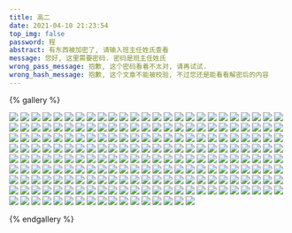 ```yaml
---
title: 高二
date: 2021-04-10 21:23:54
top_img: false
password: 程
abstract: 有东西被加密了, 请输入班主任姓氏查看
message: 您好, 这里需要密码. 密码是班主任姓氏 
wrong_pass_message: 抱歉, 这个密码看着不太对, 请再试试. 
wrong_hash_message: 抱歉, 这个文章不能被校验, 不过您还是能看看解密后的内容
---
```


{% gallery %}

![](https://tuchuang-1258604854.cos.ap-chengdu.myqcloud.com/Memories/2.5/010ACBEC-041A-47DD-80B5-FA314F39F291_big.jpg)
![](https://tuchuang-1258604854.cos.ap-chengdu.myqcloud.com/Memories/2.5/04B868DC-8E79-486B-A39B-8BDC571AAF3D_big.jpg)
![](https://tuchuang-1258604854.cos.ap-chengdu.myqcloud.com/Memories/2.5/11FD0866-7520-4B26-BA5B-E486576E2859_big.jpg)
![](https://tuchuang-1258604854.cos.ap-chengdu.myqcloud.com/Memories/2.5/16CD17DB-3E3F-476D-AFA3-BA211961105E_big.jpg)
![](https://tuchuang-1258604854.cos.ap-chengdu.myqcloud.com/Memories/2.5/1E80968A-F5AF-45F0-B504-79A26F190B8D_big.jpg)
![](https://tuchuang-1258604854.cos.ap-chengdu.myqcloud.com/Memories/2.5/217B84A0-718F-4D87-AF7F-37DEB7F4AF4B_big.jpg)
![](https://tuchuang-1258604854.cos.ap-chengdu.myqcloud.com/Memories/2.5/2D01CB34-0F3A-43FD-8827-3559D5C60E47_big.jpg)
![](https://tuchuang-1258604854.cos.ap-chengdu.myqcloud.com/Memories/2.5/34957FC7-857B-4123-A03E-796B7ABAC4DC_org.jpg)
![](https://tuchuang-1258604854.cos.ap-chengdu.myqcloud.com/Memories/2.5/35543E7D-9EE1-4DD8-9EE0-6277536C632B_org.jpg)
![](https://tuchuang-1258604854.cos.ap-chengdu.myqcloud.com/Memories/2.5/3671349F-DEE5-404E-A4BB-B1AC8E50FB2A_org.jpg)
![](https://tuchuang-1258604854.cos.ap-chengdu.myqcloud.com/Memories/2.5/3715FEB3-08C6-4564-9117-E4DC115C02E3_org.jpg)
![](https://tuchuang-1258604854.cos.ap-chengdu.myqcloud.com/Memories/2.5/3CD66BCC-4630-4AA5-A950-AD1A2B163435_big.jpg)
![](https://tuchuang-1258604854.cos.ap-chengdu.myqcloud.com/Memories/2.5/3D6663BD-7BE9-49F8-A065-5E5BD7F8A959_big.jpg)
![](https://tuchuang-1258604854.cos.ap-chengdu.myqcloud.com/Memories/2.5/3DD7FA9D-A7E7-4724-885A-FB48D9004D79_big.jpg)
![](https://tuchuang-1258604854.cos.ap-chengdu.myqcloud.com/Memories/2.5/4394451A-8D4B-42DF-A200-4F3C46A78A72_big.jpg)
![](https://tuchuang-1258604854.cos.ap-chengdu.myqcloud.com/Memories/2.5/43C033CB-F9DF-4A0F-B28C-1FFF9C42BE41_big.jpg)
![](https://tuchuang-1258604854.cos.ap-chengdu.myqcloud.com/Memories/2.5/483C747B-5D83-4256-AC43-0AAF2E3CBF71_org.jpg)
![](https://tuchuang-1258604854.cos.ap-chengdu.myqcloud.com/Memories/2.5/4A0D2901-A199-4D33-A1F0-AC117C8956C3_big.jpg)
![](https://tuchuang-1258604854.cos.ap-chengdu.myqcloud.com/Memories/2.5/4F842297-B1EE-42E9-BB7E-1CA3BBD314FA_org.jpg)
![](https://tuchuang-1258604854.cos.ap-chengdu.myqcloud.com/Memories/2.5/547BF880-60B0-4FA5-B85F-D26A7F297851_org.jpg)
![](https://tuchuang-1258604854.cos.ap-chengdu.myqcloud.com/Memories/2.5/64E9E904-05CC-494A-8791-958D3D86C01B_big.jpg)
![](https://tuchuang-1258604854.cos.ap-chengdu.myqcloud.com/Memories/2.5/65A3ECE8-45F0-4F11-ACFB-C09189AEB10E_big.jpg)
![](https://tuchuang-1258604854.cos.ap-chengdu.myqcloud.com/Memories/2.5/7E7C2A0F-5EBD-4E44-8965-80B4C8DD6729_big.jpg)
![](https://tuchuang-1258604854.cos.ap-chengdu.myqcloud.com/Memories/2.5/84133C6B-05AD-4CC0-87B2-113546930280_org.jpg)
![](https://tuchuang-1258604854.cos.ap-chengdu.myqcloud.com/Memories/2.5/889E9840-2C21-4565-A5C3-455EDD13269F_org.jpg)
![](https://tuchuang-1258604854.cos.ap-chengdu.myqcloud.com/Memories/2.5/8909EB1B-96A3-429D-8B06-CF7599B8CEA6_big.jpg)
![](https://tuchuang-1258604854.cos.ap-chengdu.myqcloud.com/Memories/2.5/8E748E4D-B461-450A-A9D4-C4C536C00967_org.jpg)
![](https://tuchuang-1258604854.cos.ap-chengdu.myqcloud.com/Memories/2.5/8F57A4D5-233A-434E-9560-F6BF8C29CCAC_big.jpg)
![](https://tuchuang-1258604854.cos.ap-chengdu.myqcloud.com/Memories/2.5/A965C99E-8EFF-4E39-BD66-1B17A2D885E0_big.jpg)
![](https://tuchuang-1258604854.cos.ap-chengdu.myqcloud.com/Memories/2.5/AC65EE8C-B862-41AD-8682-76EBDE2C141A_org.jpg)
![](https://tuchuang-1258604854.cos.ap-chengdu.myqcloud.com/Memories/2.5/AFA515EB-4E99-4A32-9146-93396023FE41_org.jpg)
![](https://tuchuang-1258604854.cos.ap-chengdu.myqcloud.com/Memories/2.5/B8D56ACB-28E9-4F4D-B151-016820DA1633_big.jpg)
![](https://tuchuang-1258604854.cos.ap-chengdu.myqcloud.com/Memories/2.5/BABFCADC-A7A7-4441-B90C-890785D2BB85_big.jpg)
![](https://tuchuang-1258604854.cos.ap-chengdu.myqcloud.com/Memories/2.5/BC81E678-8A7E-41F2-829E-6CD69419274C_big.jpg)
![](https://tuchuang-1258604854.cos.ap-chengdu.myqcloud.com/Memories/2.5/C7BDAD13-4598-4318-B341-AA29FAA0AD52_org.jpg)
![](https://tuchuang-1258604854.cos.ap-chengdu.myqcloud.com/Memories/2.5/CE9F9CDE-8D37-4C29-A757-CAF523DABF0D_big.jpg)
![](https://tuchuang-1258604854.cos.ap-chengdu.myqcloud.com/Memories/2.5/CEBE4B4A-CA35-45CB-B1A2-D6D7DD9791EC_big.jpg)
![](https://tuchuang-1258604854.cos.ap-chengdu.myqcloud.com/Memories/2.5/DA1C2DB2-2606-4E27-AEB4-02A5BBF65D58_big.jpg)
![](https://tuchuang-1258604854.cos.ap-chengdu.myqcloud.com/Memories/2.5/DA377A6B-92DF-4D02-BFB4-791FC807D8B6_org.jpg)
![](https://tuchuang-1258604854.cos.ap-chengdu.myqcloud.com/Memories/2.5/DCDB408E-A43D-434D-B0C4-BC27D31A3F6B_big.jpg)
![](https://tuchuang-1258604854.cos.ap-chengdu.myqcloud.com/Memories/2.5/EF4696DA-E7D1-4FC1-AE92-7CD31E60402F_big.jpg)
![](https://tuchuang-1258604854.cos.ap-chengdu.myqcloud.com/Memories/2.5/F148BAB0-48DC-4791-A3C3-20F75B525669_org.jpg)
![](https://tuchuang-1258604854.cos.ap-chengdu.myqcloud.com/Memories/2.5/F19F4B0A-7750-4A69-821E-ABDC9BC752A2_org.jpg)
![](https://tuchuang-1258604854.cos.ap-chengdu.myqcloud.com/Memories/2.5/F6E7AE27-77C1-44F0-8DD0-6EC3E049ABA2_big.jpg)
![](https://tuchuang-1258604854.cos.ap-chengdu.myqcloud.com/Memories/2.5/F8646DFD-B53E-4136-8306-D7AB9B5A9923_big.jpg)
![](https://tuchuang-1258604854.cos.ap-chengdu.myqcloud.com/Memories/2.5/IMG.jpg)
![](https://tuchuang-1258604854.cos.ap-chengdu.myqcloud.com/Memories/2.5/IMG_001.jpg)
![](https://tuchuang-1258604854.cos.ap-chengdu.myqcloud.com/Memories/2.5/IMG_002%20-%20%E5%89%AF%E6%9C%AC.jpg)
![](https://tuchuang-1258604854.cos.ap-chengdu.myqcloud.com/Memories/2.5/IMG_002.jpg)
![](https://tuchuang-1258604854.cos.ap-chengdu.myqcloud.com/Memories/2.5/IMG_003.jpg)
![](https://tuchuang-1258604854.cos.ap-chengdu.myqcloud.com/Memories/2.5/IMG_004.jpg)
![](https://tuchuang-1258604854.cos.ap-chengdu.myqcloud.com/Memories/2.5/IMG_005.jpg)
![](https://tuchuang-1258604854.cos.ap-chengdu.myqcloud.com/Memories/2.5/IMG_006.jpg)
![](https://tuchuang-1258604854.cos.ap-chengdu.myqcloud.com/Memories/2.5/IMG_007.jpg)
![](https://tuchuang-1258604854.cos.ap-chengdu.myqcloud.com/Memories/2.5/IMG_008.jpg)
![](https://tuchuang-1258604854.cos.ap-chengdu.myqcloud.com/Memories/2.5/IMG_009.jpg)
![](https://tuchuang-1258604854.cos.ap-chengdu.myqcloud.com/Memories/2.5/IMG_010.jpg)
![](https://tuchuang-1258604854.cos.ap-chengdu.myqcloud.com/Memories/2.5/IMG_011.jpg)
![](https://tuchuang-1258604854.cos.ap-chengdu.myqcloud.com/Memories/2.5/IMG_012.jpg)
![](https://tuchuang-1258604854.cos.ap-chengdu.myqcloud.com/Memories/2.5/IMG_013.jpg)
![](https://tuchuang-1258604854.cos.ap-chengdu.myqcloud.com/Memories/2.5/IMG_014.jpg)
![](https://tuchuang-1258604854.cos.ap-chengdu.myqcloud.com/Memories/2.5/IMG_015.jpg)
![](https://tuchuang-1258604854.cos.ap-chengdu.myqcloud.com/Memories/2.5/IMG_016.jpg)
![](https://tuchuang-1258604854.cos.ap-chengdu.myqcloud.com/Memories/2.5/IMG_017.jpg)
![](https://tuchuang-1258604854.cos.ap-chengdu.myqcloud.com/Memories/2.5/IMG_018.jpg)
![](https://tuchuang-1258604854.cos.ap-chengdu.myqcloud.com/Memories/2.5/IMG_019.jpg)
![](https://tuchuang-1258604854.cos.ap-chengdu.myqcloud.com/Memories/2.5/IMG_020.jpg)
![](https://tuchuang-1258604854.cos.ap-chengdu.myqcloud.com/Memories/2.5/IMG_021.jpg)
![](https://tuchuang-1258604854.cos.ap-chengdu.myqcloud.com/Memories/2.5/IMG_022.jpg)
![](https://tuchuang-1258604854.cos.ap-chengdu.myqcloud.com/Memories/2.5/IMG_023.jpg)
![](https://tuchuang-1258604854.cos.ap-chengdu.myqcloud.com/Memories/2.5/IMG_024.jpg)
![](https://tuchuang-1258604854.cos.ap-chengdu.myqcloud.com/Memories/2.5/IMG_025.jpg)
![](https://tuchuang-1258604854.cos.ap-chengdu.myqcloud.com/Memories/2.5/IMG_026.jpg)
![](https://tuchuang-1258604854.cos.ap-chengdu.myqcloud.com/Memories/2.5/IMG_027.jpg)
![](https://tuchuang-1258604854.cos.ap-chengdu.myqcloud.com/Memories/2.5/IMG_028.jpg)
![](https://tuchuang-1258604854.cos.ap-chengdu.myqcloud.com/Memories/2.5/IMG_029.jpg)
![](https://tuchuang-1258604854.cos.ap-chengdu.myqcloud.com/Memories/2.5/IMG_030.jpg)
![](https://tuchuang-1258604854.cos.ap-chengdu.myqcloud.com/Memories/2.5/IMG_031.jpg)
![](https://tuchuang-1258604854.cos.ap-chengdu.myqcloud.com/Memories/2.5/IMG_032.jpg)
![](https://tuchuang-1258604854.cos.ap-chengdu.myqcloud.com/Memories/2.5/IMG_033.jpg)
![](https://tuchuang-1258604854.cos.ap-chengdu.myqcloud.com/Memories/2.5/IMG_034.jpg)
![](https://tuchuang-1258604854.cos.ap-chengdu.myqcloud.com/Memories/2.5/IMG_035.jpg)
![](https://tuchuang-1258604854.cos.ap-chengdu.myqcloud.com/Memories/2.5/IMG_036.jpg)
![](https://tuchuang-1258604854.cos.ap-chengdu.myqcloud.com/Memories/2.5/IMG_037.jpg)
![](https://tuchuang-1258604854.cos.ap-chengdu.myqcloud.com/Memories/2.5/IMG_038.jpg)
![](https://tuchuang-1258604854.cos.ap-chengdu.myqcloud.com/Memories/2.5/IMG_039.jpg)
![](https://tuchuang-1258604854.cos.ap-chengdu.myqcloud.com/Memories/2.5/IMG_040.jpg)
![](https://tuchuang-1258604854.cos.ap-chengdu.myqcloud.com/Memories/2.5/IMG_041.jpg)
![](https://tuchuang-1258604854.cos.ap-chengdu.myqcloud.com/Memories/2.5/IMG_042.jpg)
![](https://tuchuang-1258604854.cos.ap-chengdu.myqcloud.com/Memories/2.5/IMG_043.jpg)
![](https://tuchuang-1258604854.cos.ap-chengdu.myqcloud.com/Memories/2.5/IMG_044.jpg)
![](https://tuchuang-1258604854.cos.ap-chengdu.myqcloud.com/Memories/2.5/IMG_045.jpg)
![](https://tuchuang-1258604854.cos.ap-chengdu.myqcloud.com/Memories/2.5/IMG_046.jpg)
![](https://tuchuang-1258604854.cos.ap-chengdu.myqcloud.com/Memories/2.5/IMG_047.jpg)
![](https://tuchuang-1258604854.cos.ap-chengdu.myqcloud.com/Memories/2.5/IMG_048.jpg)
![](https://tuchuang-1258604854.cos.ap-chengdu.myqcloud.com/Memories/2.5/IMG_049.jpg)
![](https://tuchuang-1258604854.cos.ap-chengdu.myqcloud.com/Memories/2.5/IMG_050.jpg)
![](https://tuchuang-1258604854.cos.ap-chengdu.myqcloud.com/Memories/2.5/IMG_051.jpg)
![](https://tuchuang-1258604854.cos.ap-chengdu.myqcloud.com/Memories/2.5/IMG_052.jpg)
![](https://tuchuang-1258604854.cos.ap-chengdu.myqcloud.com/Memories/2.5/IMG_053.jpg)
![](https://tuchuang-1258604854.cos.ap-chengdu.myqcloud.com/Memories/2.5/IMG_054.jpg)
![](https://tuchuang-1258604854.cos.ap-chengdu.myqcloud.com/Memories/2.5/IMG_055.jpg)
![](https://tuchuang-1258604854.cos.ap-chengdu.myqcloud.com/Memories/2.5/IMG_056.jpg)
![](https://tuchuang-1258604854.cos.ap-chengdu.myqcloud.com/Memories/2.5/IMG_057.jpg)
![](https://tuchuang-1258604854.cos.ap-chengdu.myqcloud.com/Memories/2.5/IMG_058.jpg)
![](https://tuchuang-1258604854.cos.ap-chengdu.myqcloud.com/Memories/2.5/IMG_059.jpg)
![](https://tuchuang-1258604854.cos.ap-chengdu.myqcloud.com/Memories/2.5/IMG_060.jpg)
![](https://tuchuang-1258604854.cos.ap-chengdu.myqcloud.com/Memories/2.5/IMG_061.jpg)
![](https://tuchuang-1258604854.cos.ap-chengdu.myqcloud.com/Memories/2.5/IMG_062.jpg)
![](https://tuchuang-1258604854.cos.ap-chengdu.myqcloud.com/Memories/2.5/IMG_063.jpg)
![](https://tuchuang-1258604854.cos.ap-chengdu.myqcloud.com/Memories/2.5/IMG_064.jpg)
![](https://tuchuang-1258604854.cos.ap-chengdu.myqcloud.com/Memories/2.5/IMG_065.jpg)
![](https://tuchuang-1258604854.cos.ap-chengdu.myqcloud.com/Memories/2.5/IMG_066.jpg)
![](https://tuchuang-1258604854.cos.ap-chengdu.myqcloud.com/Memories/2.5/IMG_067.jpg)
![](https://tuchuang-1258604854.cos.ap-chengdu.myqcloud.com/Memories/2.5/IMG_068.jpg)
![](https://tuchuang-1258604854.cos.ap-chengdu.myqcloud.com/Memories/2.5/IMG_069.jpg)
![](https://tuchuang-1258604854.cos.ap-chengdu.myqcloud.com/Memories/2.5/IMG_070.jpg)
![](https://tuchuang-1258604854.cos.ap-chengdu.myqcloud.com/Memories/2.5/IMG_071.jpg)
![](https://tuchuang-1258604854.cos.ap-chengdu.myqcloud.com/Memories/2.5/IMG_072.jpg)
![](https://tuchuang-1258604854.cos.ap-chengdu.myqcloud.com/Memories/2.5/IMG_073.jpg)
![](https://tuchuang-1258604854.cos.ap-chengdu.myqcloud.com/Memories/2.5/IMG_074.jpg)
![](https://tuchuang-1258604854.cos.ap-chengdu.myqcloud.com/Memories/2.5/IMG_075.jpg)
![](https://tuchuang-1258604854.cos.ap-chengdu.myqcloud.com/Memories/2.5/IMG_076.jpg)
![](https://tuchuang-1258604854.cos.ap-chengdu.myqcloud.com/Memories/2.5/IMG_077.jpg)
![](https://tuchuang-1258604854.cos.ap-chengdu.myqcloud.com/Memories/2.5/IMG_078.jpg)
![](https://tuchuang-1258604854.cos.ap-chengdu.myqcloud.com/Memories/2.5/IMG_079.jpg)
![](https://tuchuang-1258604854.cos.ap-chengdu.myqcloud.com/Memories/2.5/IMG_080.jpg)
![](https://tuchuang-1258604854.cos.ap-chengdu.myqcloud.com/Memories/2.5/IMG_081.jpg)
![](https://tuchuang-1258604854.cos.ap-chengdu.myqcloud.com/Memories/2.5/IMG_082.jpg)
![](https://tuchuang-1258604854.cos.ap-chengdu.myqcloud.com/Memories/2.5/IMG_083.jpg)
![](https://tuchuang-1258604854.cos.ap-chengdu.myqcloud.com/Memories/2.5/IMG_084.jpg)
![](https://tuchuang-1258604854.cos.ap-chengdu.myqcloud.com/Memories/2.5/IMG_085.jpg)
![](https://tuchuang-1258604854.cos.ap-chengdu.myqcloud.com/Memories/2.5/IMG_086.jpg)
![](https://tuchuang-1258604854.cos.ap-chengdu.myqcloud.com/Memories/2.5/IMG_087.jpg)
![](https://tuchuang-1258604854.cos.ap-chengdu.myqcloud.com/Memories/2.5/IMG_088.jpg)
![](https://tuchuang-1258604854.cos.ap-chengdu.myqcloud.com/Memories/2.5/IMG_089.jpg)
![](https://tuchuang-1258604854.cos.ap-chengdu.myqcloud.com/Memories/2.5/IMG_090.jpg)
![](https://tuchuang-1258604854.cos.ap-chengdu.myqcloud.com/Memories/2.5/IMG_091.jpg)
![](https://tuchuang-1258604854.cos.ap-chengdu.myqcloud.com/Memories/2.5/IMG_092.jpg)
![](https://tuchuang-1258604854.cos.ap-chengdu.myqcloud.com/Memories/2.5/IMG_093.jpg)
![](https://tuchuang-1258604854.cos.ap-chengdu.myqcloud.com/Memories/2.5/IMG_094.jpg)
![](https://tuchuang-1258604854.cos.ap-chengdu.myqcloud.com/Memories/2.5/IMG_095.jpg)
![](https://tuchuang-1258604854.cos.ap-chengdu.myqcloud.com/Memories/2.5/IMG_096.jpg)
![](https://tuchuang-1258604854.cos.ap-chengdu.myqcloud.com/Memories/2.5/IMG_097.jpg)
![](https://tuchuang-1258604854.cos.ap-chengdu.myqcloud.com/Memories/2.5/IMG_098.jpg)
![](https://tuchuang-1258604854.cos.ap-chengdu.myqcloud.com/Memories/2.5/IMG_099.jpg)
![](https://tuchuang-1258604854.cos.ap-chengdu.myqcloud.com/Memories/2.5/IMG_100.jpg)
![](https://tuchuang-1258604854.cos.ap-chengdu.myqcloud.com/Memories/2.5/IMG_101.jpg)
![](https://tuchuang-1258604854.cos.ap-chengdu.myqcloud.com/Memories/2.5/IMG_102.jpg)
![](https://tuchuang-1258604854.cos.ap-chengdu.myqcloud.com/Memories/2.5/IMG_103.jpg)
![](https://tuchuang-1258604854.cos.ap-chengdu.myqcloud.com/Memories/2.5/IMG_104.jpg)
![](https://tuchuang-1258604854.cos.ap-chengdu.myqcloud.com/Memories/2.5/IMG_105.jpg)
![](https://tuchuang-1258604854.cos.ap-chengdu.myqcloud.com/Memories/2.5/IMG_106.jpg)
![](https://tuchuang-1258604854.cos.ap-chengdu.myqcloud.com/Memories/2.5/IMG_107.jpg)
![](https://tuchuang-1258604854.cos.ap-chengdu.myqcloud.com/Memories/2.5/IMG_108.jpg)
![](https://tuchuang-1258604854.cos.ap-chengdu.myqcloud.com/Memories/2.5/IMG_109.jpg)
![](https://tuchuang-1258604854.cos.ap-chengdu.myqcloud.com/Memories/2.5/IMG_110.jpg)
![](https://tuchuang-1258604854.cos.ap-chengdu.myqcloud.com/Memories/2.5/IMG_111.jpg)
![](https://tuchuang-1258604854.cos.ap-chengdu.myqcloud.com/Memories/2.5/IMG_112.jpg)
![](https://tuchuang-1258604854.cos.ap-chengdu.myqcloud.com/Memories/2.5/IMG_113.jpg)
![](https://tuchuang-1258604854.cos.ap-chengdu.myqcloud.com/Memories/2.5/IMG_114.jpg)
![](https://tuchuang-1258604854.cos.ap-chengdu.myqcloud.com/Memories/2.5/IMG_115.jpg)
![](https://tuchuang-1258604854.cos.ap-chengdu.myqcloud.com/Memories/2.5/IMG_116.jpg)
![](https://tuchuang-1258604854.cos.ap-chengdu.myqcloud.com/Memories/2.5/IMG_117.jpg)
![](https://tuchuang-1258604854.cos.ap-chengdu.myqcloud.com/Memories/2.5/IMG_118.jpg)
![](https://tuchuang-1258604854.cos.ap-chengdu.myqcloud.com/Memories/2.5/IMG_119.jpg)
![](https://tuchuang-1258604854.cos.ap-chengdu.myqcloud.com/Memories/2.5/IMG_120.jpg)
![](https://tuchuang-1258604854.cos.ap-chengdu.myqcloud.com/Memories/2.5/IMG_121.jpg)
![](https://tuchuang-1258604854.cos.ap-chengdu.myqcloud.com/Memories/2.5/IMG_122.jpg)
![](https://tuchuang-1258604854.cos.ap-chengdu.myqcloud.com/Memories/2.5/IMG_123.jpg)
![](https://tuchuang-1258604854.cos.ap-chengdu.myqcloud.com/Memories/2.5/IMG_124.jpg)
![](https://tuchuang-1258604854.cos.ap-chengdu.myqcloud.com/Memories/2.5/IMG_125.jpg)
![](https://tuchuang-1258604854.cos.ap-chengdu.myqcloud.com/Memories/2.5/IMG_126.jpg)
![](https://tuchuang-1258604854.cos.ap-chengdu.myqcloud.com/Memories/2.5/IMG_127.jpg)
![](https://tuchuang-1258604854.cos.ap-chengdu.myqcloud.com/Memories/2.5/IMG_128.jpg)
![](https://tuchuang-1258604854.cos.ap-chengdu.myqcloud.com/Memories/2.5/IMG_129.jpg)
![](https://tuchuang-1258604854.cos.ap-chengdu.myqcloud.com/Memories/2.5/IMG_130.jpg)
![](https://tuchuang-1258604854.cos.ap-chengdu.myqcloud.com/Memories/2.5/IMG_131.jpg)
![](https://tuchuang-1258604854.cos.ap-chengdu.myqcloud.com/Memories/2.5/IMG_132.jpg)
![](https://tuchuang-1258604854.cos.ap-chengdu.myqcloud.com/Memories/2.5/IMG_133.jpg)
![](https://tuchuang-1258604854.cos.ap-chengdu.myqcloud.com/Memories/2.5/IMG_134.jpg)
![](https://tuchuang-1258604854.cos.ap-chengdu.myqcloud.com/Memories/2.5/IMG_135.jpg)
![](https://tuchuang-1258604854.cos.ap-chengdu.myqcloud.com/Memories/2.5/IMG_136.jpg)
![](https://tuchuang-1258604854.cos.ap-chengdu.myqcloud.com/Memories/2.5/IMG_137.jpg)
![](https://tuchuang-1258604854.cos.ap-chengdu.myqcloud.com/Memories/2.5/IMG_138.jpg)
![](https://tuchuang-1258604854.cos.ap-chengdu.myqcloud.com/Memories/2.5/IMG_139.jpg)
![](https://tuchuang-1258604854.cos.ap-chengdu.myqcloud.com/Memories/2.5/IMG_140.jpg)
![](https://tuchuang-1258604854.cos.ap-chengdu.myqcloud.com/Memories/2.5/IMG_141.jpg)
![](https://tuchuang-1258604854.cos.ap-chengdu.myqcloud.com/Memories/2.5/IMG_142.jpg)
![](https://tuchuang-1258604854.cos.ap-chengdu.myqcloud.com/Memories/2.5/IMG_143.jpg)
![](https://tuchuang-1258604854.cos.ap-chengdu.myqcloud.com/Memories/2.5/IMG_144.jpg)
![](https://tuchuang-1258604854.cos.ap-chengdu.myqcloud.com/Memories/2.5/IMG_145.jpg)
![](https://tuchuang-1258604854.cos.ap-chengdu.myqcloud.com/Memories/2.5/IMG_146.jpg)
![](https://tuchuang-1258604854.cos.ap-chengdu.myqcloud.com/Memories/2.5/IMG_147.jpg)
![](https://tuchuang-1258604854.cos.ap-chengdu.myqcloud.com/Memories/2.5/IMG_148.jpg)
![](https://tuchuang-1258604854.cos.ap-chengdu.myqcloud.com/Memories/2.5/IMG_149.jpg)
![](https://tuchuang-1258604854.cos.ap-chengdu.myqcloud.com/Memories/2.5/IMG_150.jpg)
![](https://tuchuang-1258604854.cos.ap-chengdu.myqcloud.com/Memories/2.5/IMG_151.jpg)
![](https://tuchuang-1258604854.cos.ap-chengdu.myqcloud.com/Memories/2.5/IMG_152.jpg)
![](https://tuchuang-1258604854.cos.ap-chengdu.myqcloud.com/Memories/2.5/IMG_153.jpg)
![](https://tuchuang-1258604854.cos.ap-chengdu.myqcloud.com/Memories/2.5/IMG_154.jpg)
![](https://tuchuang-1258604854.cos.ap-chengdu.myqcloud.com/Memories/2.5/IMG_155.jpg)
![](https://tuchuang-1258604854.cos.ap-chengdu.myqcloud.com/Memories/2.5/IMG_156.jpg)
![](https://tuchuang-1258604854.cos.ap-chengdu.myqcloud.com/Memories/2.5/IMG_157.jpg)
![](https://tuchuang-1258604854.cos.ap-chengdu.myqcloud.com/Memories/2.5/IMG_158.jpg)
![](https://tuchuang-1258604854.cos.ap-chengdu.myqcloud.com/Memories/2.5/IMG_159.jpg)
![](https://tuchuang-1258604854.cos.ap-chengdu.myqcloud.com/Memories/2.5/IMG_160.jpg)
![](https://tuchuang-1258604854.cos.ap-chengdu.myqcloud.com/Memories/2.5/IMG_161.jpg)
![](https://tuchuang-1258604854.cos.ap-chengdu.myqcloud.com/Memories/2.5/IMG_162.jpg)
![](https://tuchuang-1258604854.cos.ap-chengdu.myqcloud.com/Memories/2.5/IMG_163.jpg)
![](https://tuchuang-1258604854.cos.ap-chengdu.myqcloud.com/Memories/2.5/IMG_164.jpg)
![](https://tuchuang-1258604854.cos.ap-chengdu.myqcloud.com/Memories/2.5/IMG_165.jpg)
![](https://tuchuang-1258604854.cos.ap-chengdu.myqcloud.com/Memories/2.5/IMG_166.jpg)
![](https://tuchuang-1258604854.cos.ap-chengdu.myqcloud.com/Memories/2.5/IMG_167.jpg)
![](https://tuchuang-1258604854.cos.ap-chengdu.myqcloud.com/Memories/2.5/IMG_168.jpg)
![](https://tuchuang-1258604854.cos.ap-chengdu.myqcloud.com/Memories/2.5/IMG_169.jpg)
![](https://tuchuang-1258604854.cos.ap-chengdu.myqcloud.com/Memories/2.5/IMG_170.jpg)

{% endgallery %}

